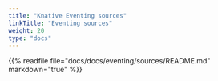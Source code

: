 ```yaml
---
title: "Knative Eventing sources"
linkTitle: "Eventing sources"
weight: 20
type: "docs"
---
```


{{% readfile file="docs/docs/eventing/sources/README.md" markdown="true" %}}
